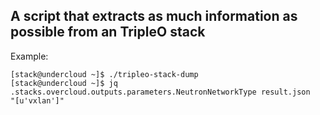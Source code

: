 A script that extracts as much information as possible from an TripleO stack
----------------------------------------------------------------------------

Example:

```shell
[stack@undercloud ~]$ ./tripleo-stack-dump
[stack@undercloud ~]$ jq .stacks.overcloud.outputs.parameters.NeutronNetworkType result.json
"[u'vxlan']"
```
